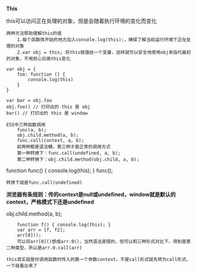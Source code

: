 **This**

this可以访问正在处理的对象，但是会随着执行环境的变化而变化

	两种方法帮助理解this的值
		1.每个函数体开始的地方加入console.log(this);，确保了解当前运行环境下正在处理的对象
		2.var obj = this; 将this赋值给一个变量，这样就可以安全地使用obj来指代最初的对象，不用担心后面this变化

	var obj = {
		foo: function () {
	    	console.log(this)
	  	}
	}

	var bar = obj.foo
	obj.foo() // 打印出的 this 是 obj
	bar() // 打印出的 this 是 window

	ES5中三种函数调用
		func(a, b);
		obj.child.method(a, b);
		func.call(context, a, b);
		前两种都是语法糖，第三种才是正常的调用方式
		第一种转换下：func.call(undefined, a, b);
		第二种转换下：obj.child.method(obj.child, a, b);

function func() {
	console.log(this);
}
func();

	转换下就是func.call(undefined)
**浏览器有条规则：传的context是null或undefined，window就是默认的context，严格模式下还是undefined**

obj.child.method(a, b);

		function f() { console.log(this); }
		var arr = [f, f2];
		arr[0]();
		可以将arr[0]()想成arr.0()，当然语法是错的，但可以和三种形式对比下，得到是第二种类型，所以是arr.0.call(arr)

	this其实就是你调用函数时传入的第一个参数context，不是call形式就先转为call形式，一下就看出来了